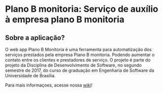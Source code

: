 # Plano B monitoria: Serviço de auxílio à empresa plano B monitoria
## Sobre a aplicação?
O web app Plano B Monitoria é uma ferramenta para automatização dos serviços prestados pela empresa Plano B monitoria. Podendo aumentar o contato entre os clientes e prestadores de serviço. O projeto  é parte do projeto da Disciplina de Desenvolvimento de Software, no segundo semestre de 2017, do curso de graduação em Engenharia de Software da Universidade de Brasília.

Para mais informaçoes, acesse nossa [wiki](https://github.com/leossb36/DS-2-2017-Plano-B-Monitoria)!

